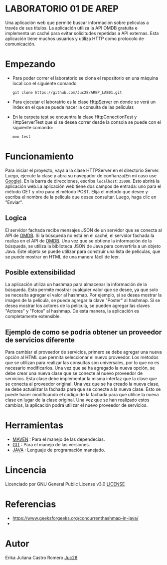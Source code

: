 # LABORATORIO 01 DE AREP 

Una aplicación web que permite buscar información sobre películas  a través de sus títulos. La aplicación utiliza la API  OMDB gratuita e implementa un caché para evitar solicitudes repetidas a API externas.
Esta aplicación tiene muchos usuarios y utiliza HTTP como protocolo de comunicación.

# Empezando 
* Para poder correr el laboratorio se clona el repositorio en una máquina local con el siguiente comando 
  ```
  git clone https://github.com/Juc28/AREP_LAB01.git
  ```
  
* Para ejecutar el laboratrio es la clase [HttpServer](https://github.com/Juc28/AREP_LAB01/blob/master/Taller01/src/main/java/edu/escuelaing/arem/ASE/app/HttpServer.java) en donde se verá un index en el que se puede hacer la consulta de las películas
* En la carpeta [test](https://github.com/Juc28/AREP_LAB01/tree/master/Taller01/src/test/java/edu/escuelaing/arem/ASE/app) se encuentra la clase HttpConectionTest y HttpServerTest que si se desea correr desde la consola se puede con el siguiente comando:

  ```
  mvn test
  ```
# Funcionamiento 
Para iniciar el proyecto, vaya a la clase HTTPServer en el directorio Server. Luego, ejecute la clase y abra su navegador de confianza(En mi caso use [Google](https://www.google.com/?hl=es)). En la barra de direcciones, escriba  ``` localhost:35000 ```. Esto abrirá la aplicación web.La aplicación web tiene dos campos de entrada: uno para el método GET y otro para el método POST. Elija el método que desee y escriba el nombre de la película que desea consultar. Luego, haga clic en "Enviar". 

## Logica 
El servidor fachada recibe mensajes JSON de un servidor que se conecta al API de [OMDB](https://www.omdbapi.com). Si la búsqueda no está en el caché, el servidor fachada la realiza en el API de [OMDB](https://www.omdbapi.com).
Una vez que se obtiene la información de la búsqueda, se utiliza la biblioteca JSON de Java para convertirla a un objeto Java. Este objeto se puede utilizar para construir una lista de películas, que se puede mostrar en HTML de una manera fácil de leer.

## Posible extensibilidad
La aplicación utiliza un hashmap para almacenar la información de la búsqueda. Esto permite mostrar cualquier valor que se desee, ya que solo se necesita agregar el valor al hashmap.
Por ejemplo, si se desea mostrar la imagen de la película, se puede agregar la clave "Poster" al hashmap. Si se desea mostrar los actores de la película, se pueden agregar las claves "Actores" y "Fotos" al hashmap.
De esta manera, la aplicación es completamente extensible.

## Ejemplo de como se podria obtener un proveedor de servicios diferente
Para cambiar el proveedor de servicios, primero se debe agregar una nueva opción al HTML que permita seleccionar el nuevo proveedor. Los métodos que se utilizan para realizar las consultas son universales, por lo que no es necesario modificarlos.
Una vez que se ha agregado la nueva opción, se debe crear una nueva clase que se conecte al nuevo proveedor de servicios. Esta clase debe implementar la misma interfaz que la clase que se conecta al proveedor original.
Una vez que se ha creado la nueva clase, se debe actualizar la fachada para que se conecte a la nueva clase. Esto se puede hacer modificando el código de la fachada para que utilice la nueva clase en lugar de la clase original.
Una vez que se han realizado estos cambios, la aplicación podrá utilizar el nuevo proveedor de servicios.

# Herramientas 
- [MAVEN](https://maven.apache.org) : Para el manejo de las dependecias. 
- [GIT](https://git-scm.com) : Para el manejo de las versiones.
- [JAVA](https://www.java.com/es/) : Lenguaje de programación manejado. 

# Lincencia

Licenciado por GNU General Public License v3.0 [LICENSE](https://github.com/Juc28/AREP_LAB01/blob/master/LICENSE)

# Referencias 

- https://www.geeksforgeeks.org/concurrenthashmap-in-java/
- 

# Autor 
Erika Juliana Castro Romero [Juc28](https://github.com/Juc28)
